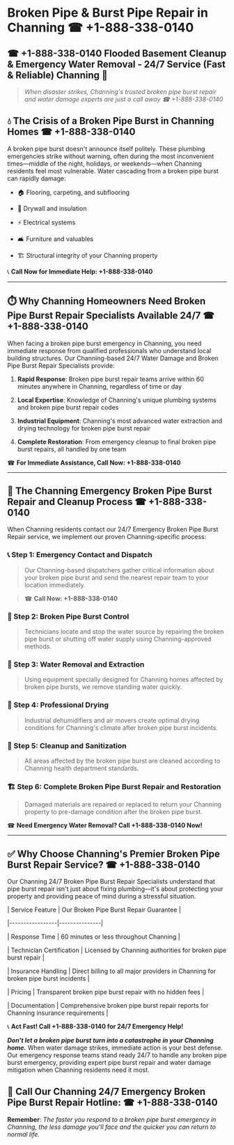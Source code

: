 # Broken Pipe & Burst Pipe Repair in Channing ☎ +1-888-338-0140  
## ☎ +1-888-338-0140 Flooded Basement Cleanup & Emergency Water Removal - 24/7 Service (Fast & Reliable) Channing 🚨  

> *When disaster strikes, Channing's trusted broken pipe burst repair and water damage experts are just a call away ☎ +1-888-338-0140*  

## 💧 The Crisis of a Broken Pipe Burst in Channing Homes ☎ +1-888-338-0140  

A broken pipe burst doesn't announce itself politely. These plumbing emergencies strike without warning, often during the most inconvenient times—middle of the night, holidays, or weekends—when Channing residents feel most vulnerable. Water cascading from a broken pipe burst can rapidly damage:  

* 🏠 Flooring, carpeting, and subflooring  
* 🧱 Drywall and insulation  
* ⚡ Electrical systems  
* 🛋️ Furniture and valuables  
* 🏗️ Structural integrity of your Channing property  

📞 **Call Now for Immediate Help: +1-888-338-0140**  

---  

## ⏱️ Why Channing Homeowners Need Broken Pipe Burst Repair Specialists Available 24/7 ☎ +1-888-338-0140  

When facing a broken pipe burst emergency in Channing, you need immediate response from qualified professionals who understand local building structures. Our Channing-based 24/7 Water Damage and Broken Pipe Burst Repair Specialists provide:  

1. **Rapid Response**: Broken pipe burst repair teams arrive within 60 minutes anywhere in Channing, regardless of time or day  
2. **Local Expertise**: Knowledge of Channing's unique plumbing systems and broken pipe burst repair codes  
3. **Industrial Equipment**: Channing's most advanced water extraction and drying technology for broken pipe burst repair  
4. **Complete Restoration**: From emergency cleanup to final broken pipe burst repairs, all handled by one team  

☎ **For Immediate Assistance, Call Now: +1-888-338-0140**  

---  

## 🔧 The Channing Emergency Broken Pipe Burst Repair and Cleanup Process ☎ +1-888-338-0140  

When Channing residents contact our 24/7 Emergency Broken Pipe Burst Repair service, we implement our proven Channing-specific process:  

### 📞 Step 1: Emergency Contact and Dispatch  
> Our Channing-based dispatchers gather critical information about your broken pipe burst and send the nearest repair team to your location immediately.  
> ☎ **Call Now: +1-888-338-0140**  

### 🚿 Step 2: Broken Pipe Burst Control  
> Technicians locate and stop the water source by repairing the broken pipe burst or shutting off water supply using Channing-approved methods.  

### 🌊 Step 3: Water Removal and Extraction  
> Using equipment specially designed for Channing homes affected by broken pipe bursts, we remove standing water quickly.  

### 💨 Step 4: Professional Drying  
> Industrial dehumidifiers and air movers create optimal drying conditions for Channing's climate after broken pipe burst incidents.  

### 🧼 Step 5: Cleanup and Sanitization  
> All areas affected by the broken pipe burst are cleaned according to Channing health department standards.  

### 🏗️ Step 6: Complete Broken Pipe Burst Repair and Restoration  
> Damaged materials are repaired or replaced to return your Channing property to pre-damage condition after the broken pipe burst.  

☎ **Need Emergency Water Removal? Call +1-888-338-0140 Now!**  

---  

## ✅ Why Choose Channing's Premier Broken Pipe Burst Repair Service? ☎ +1-888-338-0140  

Our Channing 24/7 Broken Pipe Burst Repair Specialists understand that pipe burst repair isn't just about fixing plumbing—it's about protecting your property and providing peace of mind during a stressful situation.  

| Service Feature | Our Broken Pipe Burst Repair Guarantee |  
|-----------------|---------------|  
| Response Time | 60 minutes or less throughout Channing |  
| Technician Certification | Licensed by Channing authorities for broken pipe burst repair |  
| Insurance Handling | Direct billing to all major providers in Channing for broken pipe burst incidents |  
| Pricing | Transparent broken pipe burst repair with no hidden fees |  
| Documentation | Comprehensive broken pipe burst repair reports for Channing insurance requirements |  

📞 **Act Fast! Call +1-888-338-0140 for 24/7 Emergency Help!**  

***Don't let a broken pipe burst turn into a catastrophe in your Channing home.*** When water damage strikes, immediate action is your best defense. Our emergency response teams stand ready 24/7 to handle any broken pipe burst emergency, providing expert pipe burst repair and water damage mitigation when Channing residents need it most.  

## 📱 Call Our Channing 24/7 Emergency Broken Pipe Burst Repair Hotline: ☎ +1-888-338-0140  

**Remember**: *The faster you respond to a broken pipe burst emergency in Channing, the less damage you'll face and the quicker you can return to normal life.*